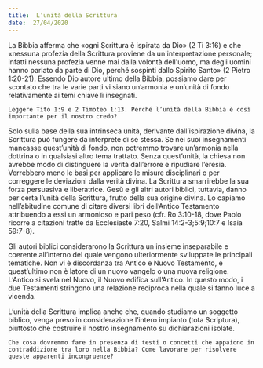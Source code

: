 ```yaml
---
title:  L’unità della Scrittura
date:  27/04/2020
---
```


La Bibbia afferma che «ogni Scrittura è ispirata da Dio» (2 Ti 3:16) e che «nessuna profezia della Scrittura proviene da un'interpretazione personale; infatti nessuna profezia venne mai dalla volontà dell'uomo, ma degli uomini hanno parlato da parte di Dio, perché sospinti dallo Spirito Santo» (2 Pietro 1:20-21). Essendo Dio autore ultimo della Bibbia, possiamo dare per scontato che tra le varie parti vi siano un’armonia e un’unità di fondo relativamente ai temi chiave lì insegnati.

`Leggere Tito 1:9 e 2 Timoteo 1:13. Perché l’unità della Bibbia è così importante per il nostro credo?`

Solo sulla base della sua intrinseca unità, derivante dall’ispirazione divina, la Scrittura può fungere da interprete di se stessa. Se nei suoi insegnamenti mancasse quest’unità di fondo, non potremmo trovare un’armonia nella dottrina o in qualsiasi altro tema trattato. Senza quest’unità, la chiesa non avrebbe modo di distinguere la verità dall’errore e ripudiare l’eresia. Verrebbero meno le basi per applicare le misure disciplinari o per correggere le deviazioni dalla verità divina. La Scrittura smarrirebbe la sua forza persuasiva e liberatrice. Gesù e gli altri autori biblici, tuttavia, danno per certa l’unità della Scrittura, frutto della sua origine divina. Lo capiamo nell’abitudine comune di citare diversi libri dell’Antico Testamento attribuendo a essi un armonioso e pari peso (cfr. Ro 3:10-18, dove Paolo ricorre a citazioni tratte da Ecclesiaste 7:20, Salmi 14:2-3;5:9;10:7 e Isaia 59:7-8). 

Gli autori biblici considerarono la Scrittura un insieme inseparabile e coerente all’interno del quale vengono ulteriormente sviluppate le principali tematiche. Non vi è discordanza tra Antico e Nuovo Testamento, e quest’ultimo non è latore di un nuovo vangelo o una nuova religione. L’Antico si svela nel Nuovo, il Nuovo edifica sull’Antico. In questo modo, i due Testamenti stringono una relazione reciproca nella quale si fanno luce a vicenda.

L’unità della Scrittura implica anche che, quando studiamo un soggetto biblico, venga preso in considerazione l’intero impianto (tota Scriptura), piuttosto che costruire il nostro insegnamento su dichiarazioni isolate.

`Che cosa dovremmo fare in presenza di testi o concetti che appaiono in contraddizione tra loro nella Bibbia? Come lavorare per risolvere queste apparenti incongruenze?`